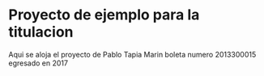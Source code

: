 # Proyecto de ejemplo para la titulacion

Aqui se aloja el proyecto de Pablo Tapia Marin boleta numero 2013300015 egresado en 2017
